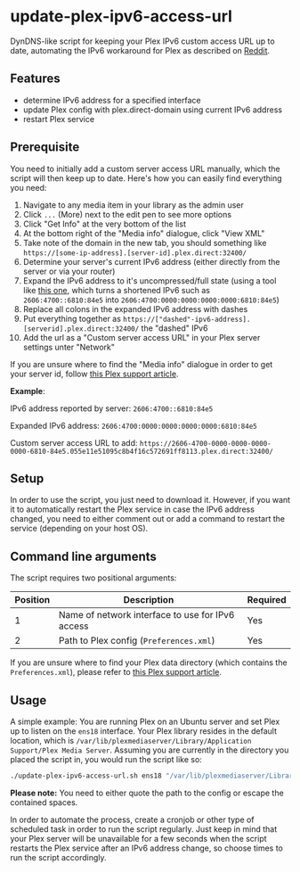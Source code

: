 # update-plex-ipv6-access-url
DynDNS-like script for keeping your Plex IPv6 custom access URL up to date, automating the IPv6 workaround for Plex as described on [Reddit](https://www.reddit.com/r/PleX/comments/b82opu/plex_remote_access_over_ipv6/).

## Features
- determine IPv6 address for a specified interface
- update Plex config with plex.direct-domain using current IPv6 address
- restart Plex service

## Prerequisite
You need to initially add a custom server access URL manually, which the script will then keep up to date. Here's how you can easily find everything you need:

1. Navigate to any media item in your library as the admin user
2. Click `...` (More) next to the edit pen to see more options
3. Click "Get Info" at the very bottom of the list
4. At the bottom right of the "Media info" dialogue, click "View XML"
5. Take note of the domain in the new tab, you should something like `https://[some-ip-address].[server-id].plex.direct:32400/`
6. Determine your server's current IPv6 address (either directly from the server or via your router)
7. Expand the IPv6 address to it's uncompressed/full state (using a tool like [this one](https://dnschecker.org/ipv6-expand.php), which turns a shortened IPv6 such as `2606:4700::6810:84e5` into `2606:4700:0000:0000:0000:0000:6810:84e5`)
8. Replace all colons in the expanded IPv6 address with dashes
9. Put everything together as `https://["dashed"-ipv6-address].[serverid].plex.direct:32400/` the "dashed" IPv6
10. Add the url as a "Custom server access URL" in your Plex server settings unter "Network"

If you are unsure where to find the "Media info" dialogue in order to get your server id, follow [this Plex support article](https://support.plex.tv/articles/201998867-investigate-media-information-and-formats/).

__Example__:

IPv6 address reported by server: `2606:4700::6810:84e5`

Expanded IPv6 address: `2606:4700:0000:0000:0000:0000:6810:84e5`

Custom server access URL to add: `https://2606-4700-0000-0000-0000-0000-6810-84e5.055e11e51095c8b4f16c572691ff8113.plex.direct:32400/`

## Setup
In order to use the script, you just need to download it. However, if you want it to automatically restart the Plex service in case the IPv6 address changed, you need to either comment out or add a command to restart the service (depending on your host OS).

## Command line arguments
The script requires two positional arguments:

Position|Description|Required
--------|-----------|--------
1       |Name of network interface to use for IPv6 access|Yes
2       |Path to Plex config (`Preferences.xml`)|Yes

If you are unsure where to find your Plex data directory (which contains the `Preferences.xml`), please refer to [this Plex support article](https://support.plex.tv/articles/202915258-where-is-the-plex-media-server-data-directory-located/).

## Usage

A simple example: You are running Plex on an Ubuntu server and set Plex up to listen on the `ens18` interface. Your Plex library resides in the default location, which is `/var/lib/plexmediaserver/Library/Application Support/Plex Media Server`. Assuming you are currently in the directory you placed the script in, you would run the script like so:

```bash
./update-plex-ipv6-access-url.sh ens18 "/var/lib/plexmediaserver/Library/Application Support/Plex Media Server/Preferences.xml"
```

**Please note:** You need to either quote the path to the config or escape the contained spaces.

In order to automate the process, create a cronjob or other type of scheduled task in order to run the script regularly. Just keep in mind that your Plex server will be unavailable for a few seconds when the script restarts the Plex service after an IPv6 address change, so choose times to run the script accordingly.